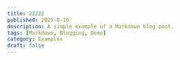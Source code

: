 ```yaml
---
title: 22222
published: 2025-8-16
description: A simple example of a Markdown blog post.
tags: [Markdown, Blogging, Demo]
category: Examples
draft: false
---
```

